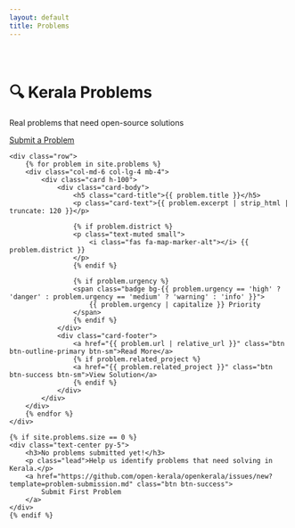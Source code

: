 ```yaml
---
layout: default
title: Problems
---
```


<div class="container py-5" style="margin-top: 76px;">
    <div class="text-center mb-5">
        <h1 class="display-4 fw-bold">🔍 Kerala Problems</h1>
        <p class="lead">Real problems that need open-source solutions</p>
        <a href="https://github.com/open-kerala/openkerala/issues/new?template=problem-submission.md" class="btn btn-success">
            Submit a Problem
        </a>
    </div>
    
    <div class="row">
        {% for problem in site.problems %}
        <div class="col-md-6 col-lg-4 mb-4">
            <div class="card h-100">
                <div class="card-body">
                    <h5 class="card-title">{{ problem.title }}</h5>
                    <p class="card-text">{{ problem.excerpt | strip_html | truncate: 120 }}</p>
                    
                    {% if problem.district %}
                    <p class="text-muted small">
                        <i class="fas fa-map-marker-alt"></i> {{ problem.district }}
                    </p>
                    {% endif %}
                    
                    {% if problem.urgency %}
                    <span class="badge bg-{{ problem.urgency == 'high' ? 'danger' : problem.urgency == 'medium' ? 'warning' : 'info' }}">
                        {{ problem.urgency | capitalize }} Priority
                    </span>
                    {% endif %}
                </div>
                <div class="card-footer">
                    <a href="{{ problem.url | relative_url }}" class="btn btn-outline-primary btn-sm">Read More</a>
                    {% if problem.related_project %}
                    <a href="{{ problem.related_project }}" class="btn btn-success btn-sm">View Solution</a>
                    {% endif %}
                </div>
            </div>
        </div>
        {% endfor %}
    </div>
    
    {% if site.problems.size == 0 %}
    <div class="text-center py-5">
        <h3>No problems submitted yet!</h3>
        <p class="lead">Help us identify problems that need solving in Kerala.</p>
        <a href="https://github.com/open-kerala/openkerala/issues/new?template=problem-submission.md" class="btn btn-success">
            Submit First Problem
        </a>
    </div>
    {% endif %}
</div>